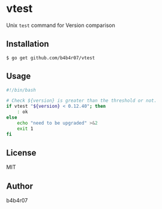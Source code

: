 vtest
=====

Unix `test` command for Version comparison

## Installation

```console
$ go get github.com/b4b4r07/vtest
```

## Usage

```bash
#!/bin/bash

# Check ${version} is greater than the threshold or not.
if vtest "${version} < 0.12.40"; then
    : ok
else
    echo "need to be upgraded" >&2
    exit 1
fi
```

## License

MIT

## Author

b4b4r07
